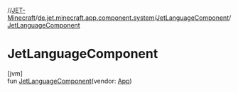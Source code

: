 //[JET-Minecraft](../../../index.md)/[de.jet.minecraft.app.component.system](../index.md)/[JetLanguageComponent](index.md)/[JetLanguageComponent](-jet-language-component.md)

# JetLanguageComponent

[jvm]\
fun [JetLanguageComponent](-jet-language-component.md)(vendor: [App](../../de.jet.minecraft.structure.app/-app/index.md))
